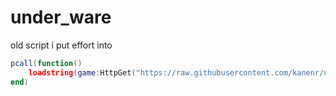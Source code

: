 # under_ware

old script i put effort into
```lua
pcall(function()
    loadstring(game:HttpGet("https://raw.githubusercontent.com/kanenr/under_ware/main/main.lua"))()
end)
```
